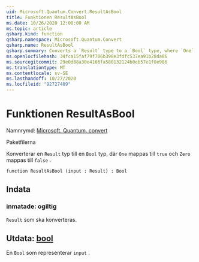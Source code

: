 ```yaml
---
uid: Microsoft.Quantum.Convert.ResultAsBool
title: Funktionen ResultAsBool
ms.date: 10/26/2020 12:00:00 AM
ms.topic: article
qsharp.kind: function
qsharp.namespace: Microsoft.Quantum.Convert
qsharp.name: ResultAsBool
qsharp.summary: Converts a `Result` type to a `Bool` type, where `One` is mapped to `true` and `Zero` is mapped to `false`.
ms.openlocfilehash: 34fca15faf79f706b398e3fdfc537ea91b28da86
ms.sourcegitcommit: 29e0d88a30e4166fa580132124b0eb57e1f0e986
ms.translationtype: MT
ms.contentlocale: sv-SE
ms.lasthandoff: 10/27/2020
ms.locfileid: "92727489"
---
```

# <a name="resultasbool-function"></a>Funktionen ResultAsBool

Namnrymd: [Microsoft. Quantum. convert](xref:Microsoft.Quantum.Convert)

Paketfilerna [](https://nuget.org/packages/)


Konverterar en `Result` typ till en `Bool` typ, där `One` mappas till `true` och `Zero` mappas till `false` .

```qsharp
function ResultAsBool (input : Result) : Bool
```


## <a name="input"></a>Indata

### <a name="input--__invalidresult__"></a>inmatade: __ogiltig <Result>__

`Result` som ska konverteras.



## <a name="output--bool"></a>Utdata: [bool](xref:microsoft.quantum.lang-ref.bool)

En `Bool` som representerar `input` .